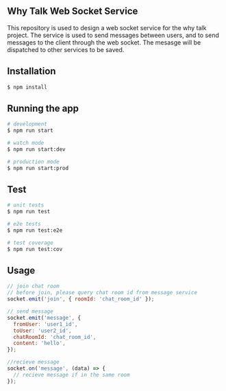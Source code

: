 ## Why Talk Web Socket Service
This repository is used to design a web socket service for the why talk project. The service is used to send messages between users, and to send messages to the client through the web socket. The mesasge will be dispatched to other services to be saved.

## Installation

```bash
$ npm install
```

## Running the app

```bash
# development
$ npm run start

# watch mode
$ npm run start:dev

# production mode
$ npm run start:prod
```

## Test

```bash
# unit tests
$ npm run test

# e2e tests
$ npm run test:e2e

# test coverage
$ npm run test:cov
```

## Usage

```javascript
// join chat room
// before join, please query chat room id from message service
socket.emit('join', { roomId: 'chat_room_id' });

// send message
socket.emit('message', {
  fromUser: 'user1_id',
  toUser: 'user2_id',
  chatRoomId: 'chat_room_id',
  content: 'hello',
});

//recieve message
socket.on('message', (data) => {
  // recieve message if in the same room
});
```
